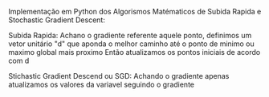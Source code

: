 Implementação em Python dos Algorismos Matématicos de Subida Rapida e Stochastic Gradient Descent:

Subida Rapida: Achano o gradiente referente aquele ponto, definimos um vetor unitário "d" que aponda
o melhor caminho até o ponto de minimo ou maximo global mais proximo
Então atualizamos os pontos iniciais de acordo com d

Stichastic Gradient Descend ou SGD: Achando o gradiente apenas atualizamos os valores da variavel
seguindo o gradiente
